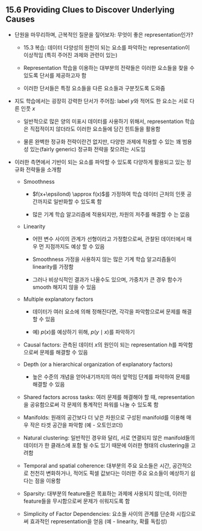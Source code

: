 ## 15.6 Providing Clues to Discover Underlying Causes

- 단원을 마무리하며, 근복적인 질문을 짚어보자: 무엇이 좋은 representation인가?

  - 15.3 복습: 데이터 다양성의 원천이 되는 요소를 파악하는 representation이 이상적임 (특히 주어진 과제와 관련이 있는)

  - Representation 학습을 이용하는 대부분의 전략들은 이러한 요소들을 찾을 수 있도록 단서를 제공하고자 함

  - 이러한 단서들은 특정 요소들을 다른 요소들과 구분짓도록 도와줌



- 지도 학습에서는 굉장히 강력한 단서가 주어짐: label $y$와 적어도 한 요소는 서로 다른 인풋 $x$

  - 일반적으로 많은 양의 미표시 데이터를 사용하기 위해서, representation 학습은 직접적이지 않더라도 이러한 요소들에 담긴 힌트들을 활용함

  - 물론 완벽한 정규화 전략이란건 없지만, 다양한 과제에 적용할 수 있는 꽤 범용성 있는(fairly generic) 정규화 전략을 찾으려는 시도임



- 이러한 측면에서 기반이 되는 요소를 파악할 수 있도록 다양하게 활용되고 있는 정규화 전략들을 소개함

  - Smoothness
  
    - $f(x+\epsilond) \approx f(x)$를 가정하여 학습 데이터 근처의 인픗 공간까지로 일반화할 수 있도록 함

    - 많은 기계 학습 알고리즘에 적용되지만, 차원의 저주를 해결할 수 는 없음
    
    
  - Linearity
    
    - 어떤 변수 사이의 관계가 선형이라고 가정함으로써, 관찰된 데이터에서 매우 먼 지점까지도 예상 할 수 있음
    
    - Smoothness 가정을 사용하지 않는 많은 기계 학습 알고리즘들이 linearity를 가정함
    
    - 그러나 비상식적인 결과가 나올수도 있으며, 가중치가 큰 경우 함수가 smooth 해지지 않을 수 있음

    
  - Multiple explanatory factors
  
    - 데이터가 여러 요소에 의해 정해진다면, 각각을 파악함으로써 문제를 해결할 수 있음

    - 예) $p(x)$를 예상하기 위해, $p(y \mid x)$를 파악하기
    
    
  - Causal factors: 관측된 데이터 $x$의 원인이 되는 representation $h$를 파악함으로써 문제를 해결할 수 있음

    
  - Depth (or a hierarchical organization of explanatory factors)
    
    - 높은 수준의 개념을 얻어내기까지의 여러 앞먹임 단계를 파악하여 문제를 해결할 수 있음
     
    
  - Shared factors across tasks: 여러 문제를 해결해야 할 때, representation을 공유함으로써 각 문제의 통계적인 파워를 나눌 수 있도록 함
  
    
  - Manifolds: 원래의 공간보다 더 낮은 차원으로 구성된 manifold를 이용해 매우 작은 타겟 공간을 파악함 (예 - 오토인코더)


  - Natural clustering: 일반적인 경우와 달리, 서로 연결되지 않은 manifold들의 데이터가 한 클래스에 포함 될 수도 있기 때문에 이러한 형태의 clustering을 고려함
    
    
  - Temporal and spatial coherence: 대부분의 주요 요소들은 시간, 공간적으로 천천히 변화하거나, 적어도 픽셀 값보다는 이러한 주요 요소들이 예상하기 쉽다는 점을 이용함
    
    
  - Sparsity: 대부분의 feature들은 목표하는 과제에 사용되지 않는데, 이러한 feature들을 무시함으로써 문제가 쉬워지도록 함
   
    
  - Simplicity of Factor Dependencies: 요소들 사이의 관계를 단순화 시킴으로써 효과적인 representation을 얻음 (예 - linearity, 확률 독립성)
